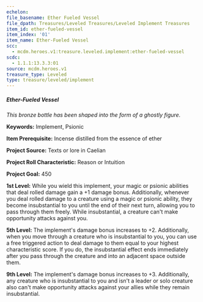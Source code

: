 ```yaml
---
echelon:
file_basename: Ether Fueled Vessel
file_dpath: Treasures/Leveled Treasures/Leveled Implement Treasures
item_id: ether-fueled-vessel
item_index: '01'
item_name: Ether-Fueled Vessel
scc:
  - mcdm.heroes.v1:treasure.leveled.implement:ether-fueled-vessel
scdc:
  - 1.1.1:13.3.3:01
source: mcdm.heroes.v1
treasure_type: Leveled
type: treasure/leveled/implement
---
```


##### Ether-Fueled Vessel

*This bronze bottle has been shaped into the form of a ghostly figure.*

**Keywords:** Implement, Psionic

**Item Prerequisite:** Incense distilled from the essence of ether

**Project Source:** Texts or lore in Caelian

**Project Roll Characteristic:** Reason or Intuition

**Project Goal:** 450

**1st Level:** While you wield this implement, your magic or psionic abilities that deal rolled damage gain a +1 damage bonus. Additionally, whenever you deal rolled damage to a creature using a magic or psionic ability, they become insubstantial to you until the end of their next turn, allowing you to pass through them freely. While insubstantial, a creature can't make opportunity attacks against you.

**5th Level:** The implement's damage bonus increases to +2. Additionally, when you move through a creature who is insubstantial to you, you can use a free triggered action to deal damage to them equal to your highest characteristic score. If you do, the insubstantial effect ends immediately after you pass through the creature and into an adjacent space outside them.

**9th Level:** The implement's damage bonus increases to +3. Additionally, any creature who is insubstantial to you and isn't a leader or solo creature also can't make opportunity attacks against your allies while they remain insubstantial.

